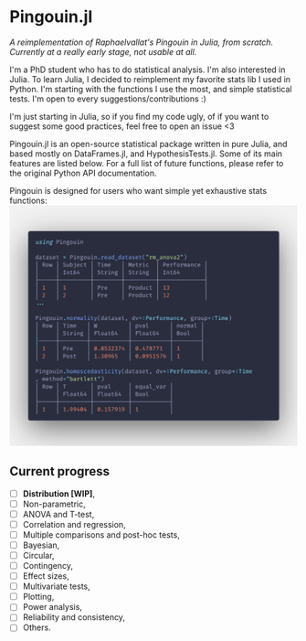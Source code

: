 # Pingouin.jl

*A reimplementation of Raphaelvallat's Pingouin in Julia, from scratch.
Currently at a really early stage, not usable at all.*

I'm a PhD student who has to do statistical analysis. I'm also interested in
Julia. To learn Julia, I decided to reimplement my favorite stats lib I used in
Python. I'm starting with the functions I use the most, and simple statistical
tests. I'm open to every suggestions/contributions :)

I'm just starting in Julia, so if you find my code ugly, of if you want to suggest
some good practices, feel free to open an issue <3

Pingouin.jl is an open-source statistical package written in pure Julia,
and based mostly on DataFrames.jl, and HypothesisTests.jl. Some of its main
features are listed below. For a full list of future functions, please refer
to the original Python API documentation.

Pingouin is designed for users who want simple yet exhaustive stats functions:
![sample code](code.png)

## Current progress

- [ ] **Distribution [WIP]**,
- [ ] Non-parametric,
- [ ] ANOVA and T-test,
- [ ] Correlation and regression,
- [ ] Multiple comparisons and post-hoc tests,
- [ ] Bayesian,
- [ ] Circular,
- [ ] Contingency,
- [ ] Effect sizes,
- [ ] Multivariate tests,
- [ ] Plotting,
- [ ] Power analysis,
- [ ] Reliability and consistency,
- [ ] Others.
